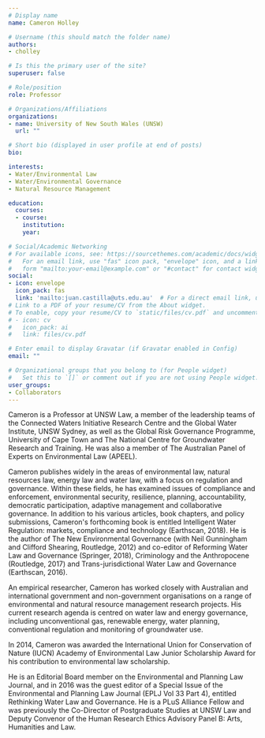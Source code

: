 ```yaml
---
# Display name
name: Cameron Holley

# Username (this should match the folder name)
authors:
- cholley

# Is this the primary user of the site?
superuser: false

# Role/position
role: Professor

# Organizations/Affiliations
organizations:
- name: University of New South Wales (UNSW)
  url: ""

# Short bio (displayed in user profile at end of posts)
bio:

interests:
- Water/Environmental Law
- Water/Environmental Governance
- Natural Resource Management

education:
  courses:
  - course:
    institution:
    year:

# Social/Academic Networking
# For available icons, see: https://sourcethemes.com/academic/docs/widgets/#icons
#   For an email link, use "fas" icon pack, "envelope" icon, and a link in the
#   form "mailto:your-email@example.com" or "#contact" for contact widget.
social:
- icon: envelope
  icon_pack: fas
  link: 'mailto:juan.castilla@uts.edu.au'  # For a direct email link, use "mailto:test@example.org".
# Link to a PDF of your resume/CV from the About widget.
# To enable, copy your resume/CV to `static/files/cv.pdf` and uncomment the lines below.  
# - icon: cv
#   icon_pack: ai
#   link: files/cv.pdf

# Enter email to display Gravatar (if Gravatar enabled in Config)
email: ""

# Organizational groups that you belong to (for People widget)
#   Set this to `[]` or comment out if you are not using People widget.  
user_groups:
- Collaborators
---
```


Cameron is a Professor at UNSW Law, a member of the leadership teams of the Connected Waters Initiative Research Centre and the Global Water Institute, UNSW Sydney, as well as the Global Risk Governance Programme, University of Cape Town and The National Centre for Groundwater Research and Training. He was also a member of The Australian Panel of Experts on Environmental Law (APEEL).

Cameron publishes widely in the areas of environmental law, natural resources law, energy law and water law, with a focus on regulation and governance. Within these fields, he has examined issues of compliance and enforcement, environmental security, resilience, planning, accountability, democratic participation, adaptive management and collaborative governance. In addition to his various articles, book chapters, and policy submissions, Cameron's forthcoming book is entitled Intelligent Water Regulation: markets, compliance and technology (Earthscan, 2018). He is the author of The New Environmental Governance (with Neil Gunningham and Clifford Shearing, Routledge, 2012) and co-editor of Reforming Water Law and Governance (Springer, 2018), Criminology and the Anthropocene (Routledge, 2017) and Trans-jurisdictional Water Law and Governance (Earthscan, 2016).

An empirical researcher, Cameron has worked closely with Australian and international government and non-government organisations on a range of environmental and natural resource management research projects. His current research agenda is centred on water law and energy governance, including unconventional gas, renewable energy, water planning, conventional regulation and monitoring of groundwater use.

In 2014, Cameron was awarded the International Union for Conservation of Nature (IUCN) Academy of Environmental Law Junior Scholarship Award for his contribution to environmental law scholarship.

He is an Editorial Board member on the Environmental and Planning Law Journal, and in 2016 was the guest editor of a Special Issue of the Environmental and Planning Law Journal (EPLJ Vol 33 Part 4), entitled Rethinking Water Law and Governance. He is a PLuS Alliance Fellow and was previously the Co-Director of Postgraduate Studies at UNSW Law and Deputy Convenor of the Human Research Ethics Advisory Panel B: Arts, Humanities and Law.
